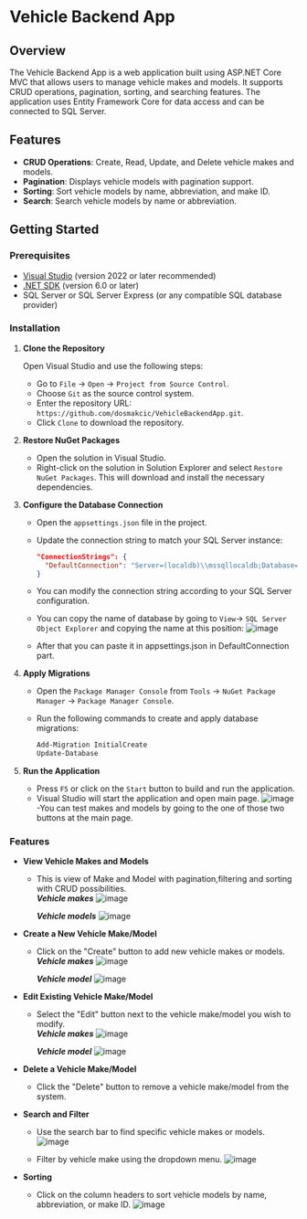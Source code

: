 # Vehicle Backend App

## Overview

The Vehicle Backend App is a web application built using ASP.NET Core MVC that allows users to manage vehicle makes and models. It supports CRUD operations, pagination, sorting, and searching features. The application uses Entity Framework Core for data access and can be connected to SQL Server.

## Features

- **CRUD Operations**: Create, Read, Update, and Delete vehicle makes and models.
- **Pagination**: Displays vehicle models with pagination support.
- **Sorting**: Sort vehicle models by name, abbreviation, and make ID.
- **Search**: Search vehicle models by name or abbreviation.

## Getting Started

### Prerequisites

- [Visual Studio](https://visualstudio.microsoft.com/) (version 2022 or later recommended)
- [.NET SDK](https://dotnet.microsoft.com/download) (version 6.0 or later)
- SQL Server or SQL Server Express (or any compatible SQL database provider)

### Installation

1. **Clone the Repository**

   Open Visual Studio and use the following steps:
   
   - Go to `File` -> `Open` -> `Project from Source Control`.
   - Choose `Git` as the source control system.
   - Enter the repository URL: `https://github.com/dosmakcic/VehicleBackendApp.git`.
   - Click `Clone` to download the repository.

2. **Restore NuGet Packages**

   - Open the solution in Visual Studio.
   - Right-click on the solution in Solution Explorer and select `Restore NuGet Packages`. This will download and install the necessary dependencies.

3. **Configure the Database Connection**

   - Open the `appsettings.json` file in the project.
   - Update the connection string to match your SQL Server instance:

     ```json
     "ConnectionStrings": {
       "DefaultConnection": "Server=(localdb)\\mssqllocaldb;Database=VehicleDb;Trusted_Connection=True;MultipleActiveResultSets=true"
     }
     ```

   - You can modify the connection string according to your SQL Server configuration.
   - You can copy the name of database by going to `View`-> `SQL Server Object Explorer` and copying the name at this position:
     ![image](https://github.com/user-attachments/assets/faf3fc83-2557-4c8f-8939-decf85ae9c60)

   - After that you can paste it in appsettings.json in DefaultConnection part.


4. **Apply Migrations**

   - Open the `Package Manager Console` from `Tools` -> `NuGet Package Manager` -> `Package Manager Console`.
   - Run the following commands to create and apply database migrations:

     ```powershell
     Add-Migration InitialCreate
     Update-Database
     ```

5. **Run the Application**

   - Press `F5` or click on the `Start` button to build and run the application.
   - Visual Studio will start the application and open  main page.
     ![image](https://github.com/user-attachments/assets/8f6befcc-ce12-4967-8c3e-c66e459f1c46)
   -You can test makes and models by going to the one of those two buttons at the main page. 




### Features

- **View Vehicle Makes and Models**
  - This is view of Make and Model with pagination,filtering and sorting with CRUD possibilities. <br />
    ***Vehicle makes***
    ![image](https://github.com/user-attachments/assets/d1182f25-9cab-4e74-a713-516d1194bdba)

    ***Vehicle models***
    ![image](https://github.com/user-attachments/assets/a053cb9c-7923-40fd-99bf-70b7cac08617)

    

    


- **Create a New Vehicle Make/Model**
  - Click on the "Create" button to add new vehicle makes or models. <br />
    ***Vehicle makes***
   ![image](https://github.com/user-attachments/assets/008037fa-3673-4ad2-bf50-0e8be0ba065e)

    ***Vehicle model***
   ![image](https://github.com/user-attachments/assets/ead26110-1689-4cf9-862d-dad977a5e9a6)




- **Edit Existing Vehicle Make/Model**
  - Select the "Edit" button next to the vehicle make/model you wish to modify. <br />
    ***Vehicle makes***
    ![image](https://github.com/user-attachments/assets/47821d7e-75c5-4ee6-b897-afb93892432f)

    ***Vehicle model***
    ![image](https://github.com/user-attachments/assets/6436dc30-00a7-4ba8-8dc6-dad1c06a6fbe)



- **Delete a Vehicle Make/Model**
  - Click the "Delete" button to remove a vehicle make/model from the system.
    

- **Search and Filter**
  - Use the search bar to find specific vehicle makes or models.
    ![image](https://github.com/user-attachments/assets/21e18287-ea97-4c6b-b4a2-80a8f5119a03)

  - Filter by vehicle make using the dropdown menu.
    ![image](https://github.com/user-attachments/assets/55978115-eb31-4493-8562-7b8eaf8281dc)


- **Sorting**
  - Click on the column headers to sort vehicle models by name, abbreviation, or make ID.
   ![image](https://github.com/user-attachments/assets/cfa4bcb5-1c0e-4c06-8307-4eff997e61a4)







